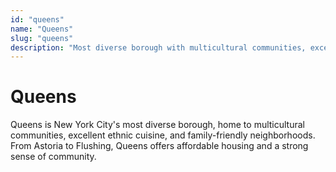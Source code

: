 ```yaml
---
id: "queens"
name: "Queens"
slug: "queens"
description: "Most diverse borough with multicultural communities, excellent food, and family-friendly neighborhoods."
---
```


# Queens

Queens is New York City's most diverse borough, home to multicultural communities, excellent ethnic cuisine, and family-friendly neighborhoods. From Astoria to Flushing, Queens offers affordable housing and a strong sense of community. 